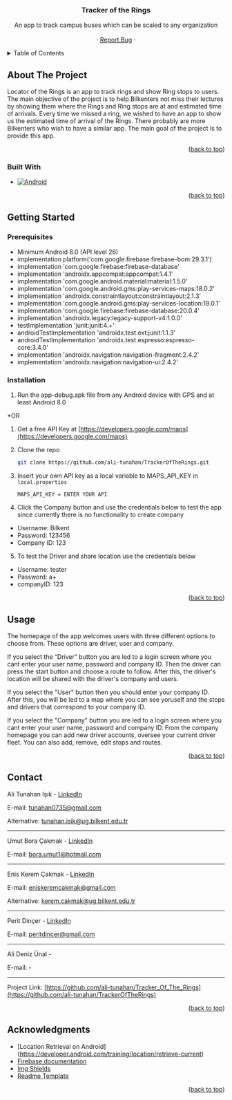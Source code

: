 <div id="top"></div>


<!-- PROJECT LOGO -->
<br />
<div align="center">

  <h3 align="center">Tracker of the Rings</h3>

  <p align="center">
    An app to track campus buses which can be scaled to any organization
    <br />
    <br />
    ·
    <a href="https://github.com/ali-tunahan/TrackerOfTheRings/issues">Report Bug</a>
    ·
  </p>
</div>



<!-- TABLE OF CONTENTS -->
<details>
  <summary>Table of Contents</summary>
  <ol>
    <li>
      <a href="#about-the-project">About The Project</a>
      <ul>
        <li><a href="#built-with">Built With</a></li>
      </ul>
    </li>
    <li>
      <a href="#getting-started">Getting Started</a>
      <ul>
        <li><a href="#prerequisites">Prerequisites</a></li>
        <li><a href="#installation">Installation</a></li>
      </ul>
    </li>
    <li><a href="#usage">Usage</a></li>
    <li><a href="#contact">Contact</a></li>
    <li><a href="#acknowledgments">Acknowledgments</a></li>
  </ol>
</details>


<!-- ABOUT THE PROJECT -->
## About The Project

Locator of the Rings is an app to track rings and show Ring stops to users. The main objective of the project is to help Bilkenters not miss their lectures by showing them where the Rings and Ring stops are at and estimated time of arrivals. Every time we missed a ring, we wished to have an app to show us the estimated time of arrival of the Rings. There probably are more Bilkenters who wish to have a similar app. The main goal of the project is to provide this app.

<p align="right">(<a href="#top">back to top</a>)</p>



### Built With
* [![Android][Android.io]][Android-url]

<p align="right">(<a href="#top">back to top</a>)</p>



<!-- GETTING STARTED -->
## Getting Started

### Prerequisites

* Minimum Android 8.0 (API level 26)
* implementation platform('com.google.firebase:firebase-bom:29.3.1')
* implementation 'com.google.firebase:firebase-database'
* implementation 'androidx.appcompat:appcompat:1.4.1'
* implementation 'com.google.android.material:material:1.5.0'
* implementation 'com.google.android.gms:play-services-maps:18.0.2'
* implementation 'androidx.constraintlayout:constraintlayout:2.1.3'
* implementation 'com.google.android.gms:play-services-location:19.0.1'
* implementation 'com.google.firebase:firebase-database:20.0.4'
* implementation 'androidx.legacy:legacy-support-v4:1.0.0'
* testImplementation 'junit:junit:4.+'
* androidTestImplementation 'androidx.test.ext:junit:1.1.3'
* androidTestImplementation 'androidx.test.espresso:espresso-core:3.4.0'
* implementation 'androidx.navigation:navigation-fragment:2.4.2'
* implementation 'androidx.navigation:navigation-ui:2.4.2'

### Installation

1. Run the app-debug.apk file from any Android device with GPS and at least Android 8.0

*OR

1. Get a free API Key at [https://developers.google.com/maps](https://developers.google.com/maps)
2. Clone the repo

   ```sh
   git clone https://github.com/ali-tunahan/TrackerOfTheRings.git
   ```

3. Insert your own API key as a local variable to MAPS_API_KEY in `local.properties`

   ```dsl
   MAPS_API_KEY = ENTER YOUR API
   ```
4. Click the Company button and use the credentials below to test the app since currently there is no functionality to create company

  * Username: Bilkent
  * Password: 123456
  * Company ID: 123
5. To test the Driver and share location use the credentials below
  * Username: tester
  * Password: a+
  * companyID: 123

<p align="right">(<a href="#top">back to top</a>)</p>



<!-- USAGE EXAMPLES -->
## Usage
The homepage of the app welcomes users with three different options to choose from. These options are driver, user and company.

If you select the “Driver” button you are led to a login screen where you cant enter your user name, password and company ID. Then the driver can press the start button and choose a route to follow. After this, the driver's location will be shared with the driver's company and users.

If you select the "User" button then you should enter your company ID. After this, you will be led to a map where you can see yoruself and the stops and drivers that correspond to your company ID.

If you select the "Company" button you are led to a login screen where you cant enter your user name, password and company ID. From the company homepage you can add new driver accounts, oversee your current driver fleet. You can also add, remove, edit stops and routes.

<p align="right">(<a href="#top">back to top</a>)</p>

<!-- CONTACT -->
## Contact

Ali Tunahan Işık - [LinkedIn](https://www.linkedin.com/in/ali-tunahan-işık-921a23230/)

E-mail: tunahan0735@gmail.com

Alternative: tunahan.isik@ug.bilkent.edu.tr

------------------------------------------------------------------------------------------

Umut Bora Çakmak - [LinkedIn](https://www.linkedin.com/in/umut-bora-çakmak-a0931a232/)

E-mail: bora.umut1@hotmail.com

------------------------------------------------------------------------------------------

Enis Kerem Çakmak - [LinkedIn](https://www.linkedin.com/in/enis-kerem-çakmak-a17947219/)

E-mail: eniskeremcakmak@gmail.com

Alternative: kerem.cakmak@ug.bilkent.edu.tr

------------------------------------------------------------------------------------------

Perit Dinçer - [LinkedIn](https://www.linkedin.com/in/perit-dinçer-5a17b5238/)

E-mail: peritdincer@gmail.com

------------------------------------------------------------------------------------------

Ali Deniz Ünal - 

E-mail: -

------------------------------------------------------------------------------------------


Project Link: [https://github.com/ali-tunahan/Tracker_Of_The_Rings](https://github.com/ali-tunahan/TrackerOfTheRings)

<p align="right">(<a href="#top">back to top</a>)</p>



<!-- ACKNOWLEDGMENTS -->
## Acknowledgments

* [Location Retrieval on Android] (https://developer.android.com/training/location/retrieve-current)
* [Firebase documentation](https://firebase.google.com/docs)
* [Img Shields](https://shields.io)
* [Readme Template](https://github.com/othneildrew/Best-README-Template)

<p align="right">(<a href="#top">back to top</a>)</p>



<!-- MARKDOWN LINKS & IMAGES -->
[Android.io]: https://img.shields.io/badge/Android-3DDC84?style=for-the-badge&logo=android&logoColor=white
[Android-url]: https://www.android.com
